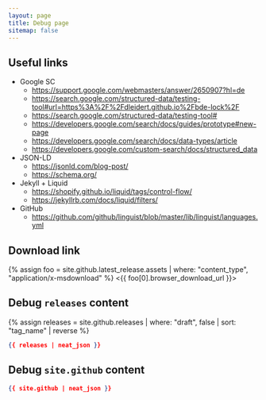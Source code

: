 ```yaml
---
layout: page
title: Debug page
sitemap: false
---
```


## Useful links

* Google SC
    * <https://support.google.com/webmasters/answer/2650907?hl=de>
    * <https://search.google.com/structured-data/testing-tool#url=https%3A%2F%2Fdleidert.github.io%2Fbde-lock%2F>
    * <https://search.google.com/structured-data/testing-tool#>
    * <https://developers.google.com/search/docs/guides/prototype#new-page>
    * <https://developers.google.com/search/docs/data-types/article>
    * <https://developers.google.com/custom-search/docs/structured_data>
* JSON-LD
    * <https://jsonld.com/blog-post/>
    * <https://schema.org/>
* Jekyll + Liquid
    * <https://shopify.github.io/liquid/tags/control-flow/>
    * <https://jekyllrb.com/docs/liquid/filters/>
* GitHub
    * <https://github.com/github/linguist/blob/master/lib/linguist/languages.yml>

## Download link

{% assign foo = site.github.latest_release.assets | where: "content_type", "application/x-msdownload" %}
<{{ foo[0].browser_download_url }}>

## Debug `releases` content

{% assign releases = site.github.releases | where: "draft", false | sort: "tag_name" | reverse %}

<!-- show releases -->
```JSON
{{ releases | neat_json }}
```

## Debug `site.github` content

<!-- show site.github -->
```JSON
{{ site.github | neat_json }}
```
